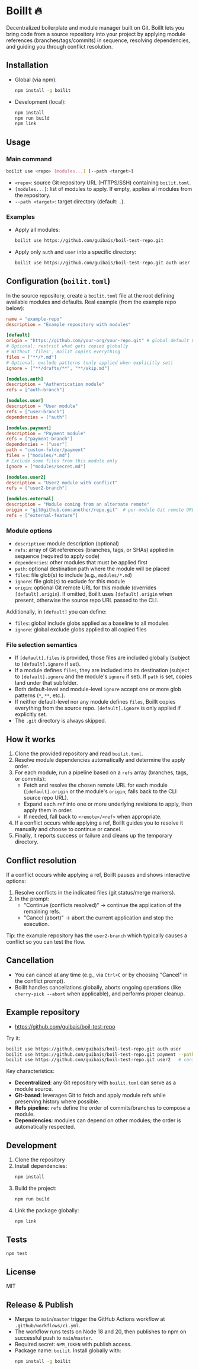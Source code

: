 # BoilIt 🔥

Decentralized boilerplate and module manager built on Git. BoilIt lets you bring code from a source repository into your project by applying module references (branches/tags/commits) in sequence, resolving dependencies, and guiding you through conflict resolution.

## Installation

- Global (via npm):
  ```bash
  npm install -g boilit
  ```

- Development (local):
  ```bash
  npm install
  npm run build
  npm link
  ```

## Usage

### Main command

```bash
boilit use <repo> [modules...] [--path <target>]
```

- `<repo>`: source Git repository URL (HTTPS/SSH) containing `boilit.toml`.
- `[modules...]`: list of modules to apply. If empty, applies all modules from the repository.
- `--path <target>`: target directory (default: `.`).

### Examples

- Apply all modules:
  ```bash
  boilit use https://github.com/guibais/boil-test-repo.git
  ```

- Apply only `auth` and `user` into a specific directory:
  ```bash
  boilit use https://github.com/guibais/boil-test-repo.git auth user --path ./my-project
  ```

## Configuration (`boilit.toml`)

In the source repository, create a `boilit.toml` file at the root defining available modules and defaults. Real example (from the example repo below):

```toml
name = "example-repo"
description = "Example repository with modules"

[default]
origin = "https://github.com/your-org/your-repo.git" # global default Git remote URL; modules can override with their own 'origin'
# Optional: restrict what gets copied globally
# Without 'files', BoilIt copies everything
files = ["**/*.md"]
# Optional: exclude patterns (only applied when explicitly set)
ignore = ["**/drafts/**", "**/skip.md"]

[modules.auth]
description = "Authentication module"
refs = ["auth-branch"]

[modules.user]
description = "User module"
refs = ["user-branch"]
dependencies = ["auth"]

[modules.payment]
description = "Payment module"
refs = ["payment-branch"]
dependencies = ["user"]
path = "custom-folder/payment"
files = ["modules/*.md"]
# Exclude some files from this module only
ignore = ["modules/secret.md"]

[modules.user2]
description = "User2 module with conflict"
refs = ["user2-branch"]

[modules.external]
description = "Module coming from an alternate remote"
origin = "git@github.com:another/repo.git"  # per-module Git remote URL override
refs = ["external-feature"]
```

### Module options

- `description`: module description (optional)
- `refs`: array of Git references (branches, tags, or SHAs) applied in sequence (required to apply code)
- `dependencies`: other modules that must be applied first
- `path`: optional destination path where the module will be placed
- `files`: file glob(s) to include (e.g., `modules/*.md`)
- `ignore`: file glob(s) to exclude for this module
- `origin`: optional Git remote URL for this module (overrides `[default].origin`). If omitted, BoilIt uses `[default].origin` when present, otherwise the source repo URL passed to the CLI.

Additionally, in `[default]` you can define:

- `files`: global include globs applied as a baseline to all modules
- `ignore`: global exclude globs applied to all copied files

### File selection semantics

- If `[default].files` is provided, those files are included globally (subject to `[default].ignore` if set).
- If a module defines `files`, they are included into its destination (subject to `[default].ignore` and the module's `ignore` if set). If `path` is set, copies land under that subfolder.
- Both default-level and module-level `ignore` accept one or more glob patterns (`*`, `**`, etc.).
- If neither default-level nor any module defines `files`, BoilIt copies everything from the source repo. `[default].ignore` is only applied if explicitly set.
- The `.git` directory is always skipped.

## How it works

1. Clone the provided repository and read `boilit.toml`.
2. Resolve module dependencies automatically and determine the apply order.
3. For each module, run a pipeline based on a `refs` array (branches, tags, or commits):
   - Fetch and resolve the chosen remote URL for each module (`[default].origin` or the module's `origin`; falls back to the CLI source repo URL).
   - Expand each `ref` into one or more underlying revisions to apply, then apply them in order.
   - If needed, fall back to `<remote>/<ref>` when appropriate.
4. If a conflict occurs while applying a ref, BoilIt guides you to resolve it manually and choose to continue or cancel.
5. Finally, it reports success or failure and cleans up the temporary directory.

## Conflict resolution

If a conflict occurs while applying a ref, BoilIt pauses and shows interactive options:

1. Resolve conflicts in the indicated files (git status/merge markers).
2. In the prompt:
   - "Continue (conflicts resolved)" → continue the application of the remaining refs.
   - "Cancel (abort)" → abort the current application and stop the execution.

Tip: the example repository has the `user2-branch` which typically causes a conflict so you can test the flow.

## Cancellation

- You can cancel at any time (e.g., via `Ctrl+C` or by choosing "Cancel" in the conflict prompt).
- BoilIt handles cancellations globally, aborts ongoing operations (like `cherry-pick --abort` when applicable), and performs proper cleanup.

## Example repository

- https://github.com/guibais/boil-test-repo

Try it:

```bash
boilit use https://github.com/guibais/boil-test-repo.git auth user
boilit use https://github.com/guibais/boil-test-repo.git payment --path ./dest
boilit use https://github.com/guibais/boil-test-repo.git user2   # conflict flow
```

Key characteristics:

- __Decentralized__: any Git repository with `boilit.toml` can serve as a module source.
- __Git-based__: leverages Git to fetch and apply module refs while preserving history where possible.
- __Refs pipeline__: `refs` define the order of commits/branches to compose a module.
- __Dependencies__: modules can depend on other modules; the order is automatically respected.

## Development

1. Clone the repository
2. Install dependencies:
   ```bash
   npm install
   ```
3. Build the project:
   ```bash
   npm run build
   ```
4. Link the package globally:
   ```bash
   npm link
   ```

## Tests

```bash
npm test
```

## License

MIT

## Release & Publish

- Merges to `main`/`master` trigger the GitHub Actions workflow at `.github/workflows/ci.yml`.
- The workflow runs tests on Node 18 and 20, then publishes to npm on successful push to `main`/`master`.
- Required secret: `NPM_TOKEN` with publish access.
- Package name: `boilit`. Install globally with:
  ```bash
  npm install -g boilit
  ```
